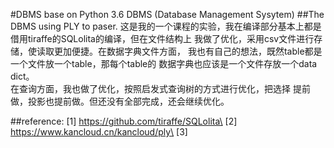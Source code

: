#DBMS base on Python 3.6
DBMS (Database Management Sysytem)
##The DBMS using PLY to paser.
   这是我的一个课程的实验，我在编译部分基本上都是借用tiraffe的SQLolita的编译，但在文件结构上
我做了优化，采用csv文件进行存储，使读取更加便捷。在数据字典文件方面，
我也有自己的想法，既然table都是一个文件放一个table，那每个table的
数据字典也应该是一个文件存放一个data dict。\
   在查询方面，我也做了优化，按照启发式查询树的方式进行优化，把选择
提前做，投影也提前做。但还没有全部完成，还会继续优化。

##reference:
[1] https://github.com/tiraffe/SQLolita\
[2] https://www.kancloud.cn/kancloud/ply\
[3]

